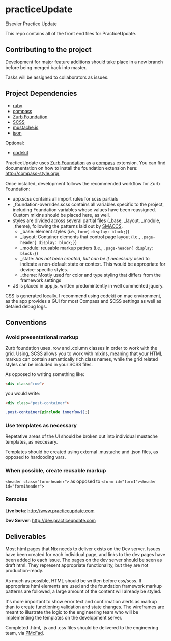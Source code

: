 practiceUpdate
==============

Elsevier Practice Update

This repo contains all of the front end files for PracticeUpdate.

## Contributing to the project

Development for major feature additions should take place in a new branch before being merged back into master.

Tasks will be assigned to collaborators as issues.

## Project Dependencies
- [ruby](http://www.ruby-lang.org/en/)
- [compass](http://compass-style.org/)
- [Zurb Foundation](http://foundation.zurb.com/)
- [SCSS](http://sass-lang.com/)
- [mustache.js](https://github.com/janl/mustache.js)
- [json](http://www.json.org/)

Optional:

- [codekit](http://incident57.com/codekit/)

PracticeUpdate uses [Zurb Foundation](http://foundation.zurb.com/) as a [compass](http://compass-style.org/) extension. You can find documentation on how to install the foundation extension here: http://compass-style.org/

Once installed, development follows the recommended workflow for Zurb Foundation:

- app.scss contains all import rules for scss partials
- _foundation-overrides.scss contains all variables specific to the project, including Foundation variables whose values have been reassigned. Custom mixins should be placed here, as well.
- styles are divided across several partial files (_base, _layout, _module, _theme), following the patterns laid out by [SMACCS](http://smacss.com/). 
  - _base: element styles (i.e., `form{ display: block;}`)
  - _layout: Container elements that control page layout (i.e., `.page-header{ display: block;}`)
  - _module: reusable markup patters (i.e., `.page-header{ display: block;}`)
  - _state: *has not been created, but can be if necessary* used to indicate a non-default state or context. This would be appropriate for device-specific styles.
  - _theme: Mostly used for color and type styling that differs from the framework settings
- JS is placed in app.js, written predomintently in well commented jquery.

CSS is generated locally. I recommend using codekit on mac environment, as the app provides a GUI for most Compass and SCSS settings as well as detaied debug logs.

## Conventions

### Avoid presentational markup

Zurb foundation uses .row and .column classes in order to work with the grid. Using, SCSS allows you to work with mixins, meaning that your HTML markup can contain semantically rich class names, while the grid related styles can be included in your SCSS files.

As opposed to writing something like:

```html
<div class="row">
```

you would write:

```html
<div class="post-container">
```

```scss
.post-container{@include innerRow();}
```

### Use templates as necessary

Repetative areas of the UI should be broken out into individual mustache templates, as neccesary.

Templates should be created using external .mustache and .json files, as opposed to hardcoding vars.

### When possible, create reusable markup

`<header class="form-header">` as opposed to `<form id="form1"><header id="form1header">`

### Remotes

**Live beta**: http://www.practiceupdate.com

**Dev Server**: http://dev.practiceupdate.com

## Deliverables

Most html pages that Nix needs to deliver exists on the Dev server. Issues have been created for each individual page, and links to the dev pages have been added to each issue.
The pages on the dev server should be seen as draft html. They represent appropriate functionality, but they are not production-ready.

As much as possible, HTML should be written before css/scss. If appropriate html elements are used and the foundation framework markup patterns are followed, a large amount of the content will already be styled.

It's more important to show error text and confirmation alerts as markup than to create functioning validation and state changes. The wireframes are meant to illustrate the logic to the engineering team who will be implementing the templates on the development server.

Completed .html, .js and .css files should be delivered to the engineering team, via [PMcFad](https://github.com/PMcFad).



